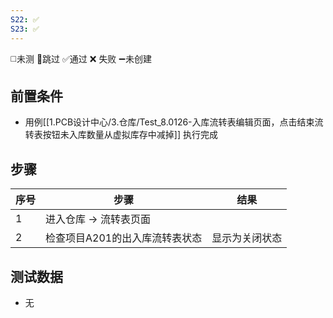 ```yaml
---
S22: ✅
S23: ✅
---
```

◻️未测    🚫跳过     ✅通过    ❌ 失败    ➖未创建

## 前置条件

- 用例[[1.PCB设计中心/3.仓库/Test_8.0126-入库流转表编辑页面，点击结束流转表按钮未入库数量从虚拟库存中减掉]] 执行完成

## 步骤

| 序号  | 步骤                | 结果      |
| --- | ----------------- | ------- |
| 1   | 进入仓库 -> 流转表页面     |         |
| 2   | 检查项目A201的出入库流转表状态 | 显示为关闭状态 |

## 测试数据

- 无
